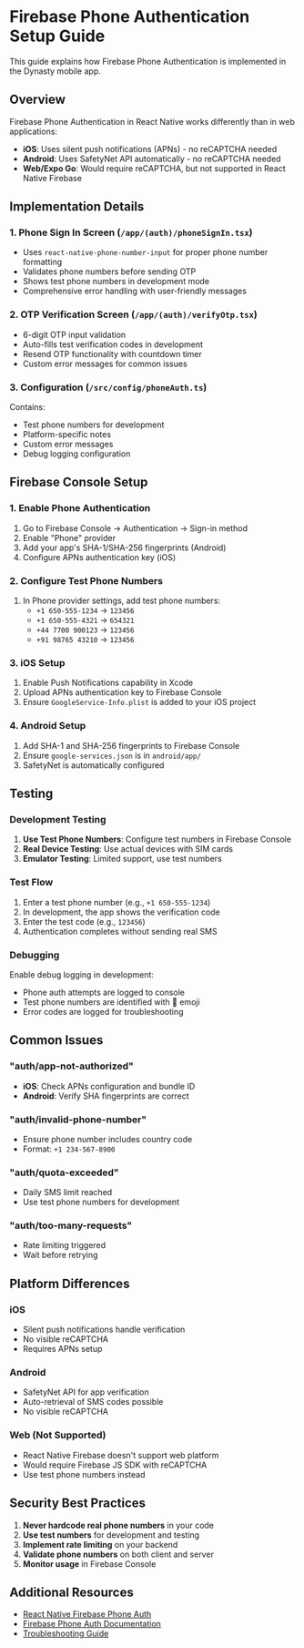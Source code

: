 # Firebase Phone Authentication Setup Guide

This guide explains how Firebase Phone Authentication is implemented in the Dynasty mobile app.

## Overview

Firebase Phone Authentication in React Native works differently than in web applications:

- **iOS**: Uses silent push notifications (APNs) - no reCAPTCHA needed
- **Android**: Uses SafetyNet API automatically - no reCAPTCHA needed  
- **Web/Expo Go**: Would require reCAPTCHA, but not supported in React Native Firebase

## Implementation Details

### 1. Phone Sign In Screen (`/app/(auth)/phoneSignIn.tsx`)

- Uses `react-native-phone-number-input` for proper phone number formatting
- Validates phone numbers before sending OTP
- Shows test phone numbers in development mode
- Comprehensive error handling with user-friendly messages

### 2. OTP Verification Screen (`/app/(auth)/verifyOtp.tsx`)

- 6-digit OTP input validation
- Auto-fills test verification codes in development
- Resend OTP functionality with countdown timer
- Custom error messages for common issues

### 3. Configuration (`/src/config/phoneAuth.ts`)

Contains:
- Test phone numbers for development
- Platform-specific notes
- Custom error messages
- Debug logging configuration

## Firebase Console Setup

### 1. Enable Phone Authentication

1. Go to Firebase Console → Authentication → Sign-in method
2. Enable "Phone" provider
3. Add your app's SHA-1/SHA-256 fingerprints (Android)
4. Configure APNs authentication key (iOS)

### 2. Configure Test Phone Numbers

1. In Phone provider settings, add test phone numbers:
   - `+1 650-555-1234` → `123456`
   - `+1 650-555-4321` → `654321`
   - `+44 7700 900123` → `123456`
   - `+91 98765 43210` → `123456`

### 3. iOS Setup

1. Enable Push Notifications capability in Xcode
2. Upload APNs authentication key to Firebase Console
3. Ensure `GoogleService-Info.plist` is added to your iOS project

### 4. Android Setup

1. Add SHA-1 and SHA-256 fingerprints to Firebase Console
2. Ensure `google-services.json` is in `android/app/`
3. SafetyNet is automatically configured

## Testing

### Development Testing

1. **Use Test Phone Numbers**: Configure test numbers in Firebase Console
2. **Real Device Testing**: Use actual devices with SIM cards
3. **Emulator Testing**: Limited support, use test numbers

### Test Flow

1. Enter a test phone number (e.g., `+1 650-555-1234`)
2. In development, the app shows the verification code
3. Enter the test code (e.g., `123456`)
4. Authentication completes without sending real SMS

### Debugging

Enable debug logging in development:
- Phone auth attempts are logged to console
- Test phone numbers are identified with 📱 emoji
- Error codes are logged for troubleshooting

## Common Issues

### "auth/app-not-authorized"
- **iOS**: Check APNs configuration and bundle ID
- **Android**: Verify SHA fingerprints are correct

### "auth/invalid-phone-number"
- Ensure phone number includes country code
- Format: `+1 234-567-8900`

### "auth/quota-exceeded"
- Daily SMS limit reached
- Use test phone numbers for development

### "auth/too-many-requests"
- Rate limiting triggered
- Wait before retrying

## Platform Differences

### iOS
- Silent push notifications handle verification
- No visible reCAPTCHA
- Requires APNs setup

### Android
- SafetyNet API for app verification
- Auto-retrieval of SMS codes possible
- No visible reCAPTCHA

### Web (Not Supported)
- React Native Firebase doesn't support web platform
- Would require Firebase JS SDK with reCAPTCHA
- Use test phone numbers instead

## Security Best Practices

1. **Never hardcode real phone numbers** in your code
2. **Use test numbers** for development and testing
3. **Implement rate limiting** on your backend
4. **Validate phone numbers** on both client and server
5. **Monitor usage** in Firebase Console

## Additional Resources

- [React Native Firebase Phone Auth](https://rnfirebase.io/auth/phone-auth)
- [Firebase Phone Auth Documentation](https://firebase.google.com/docs/auth/ios/phone-auth)
- [Troubleshooting Guide](https://rnfirebase.io/auth/phone-auth#troubleshooting)